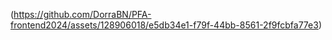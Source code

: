 (https://github.com/DorraBN/PFA-frontend2024/assets/128906018/e5db34e1-f79f-44bb-8561-2f9fcbfa77e3)
